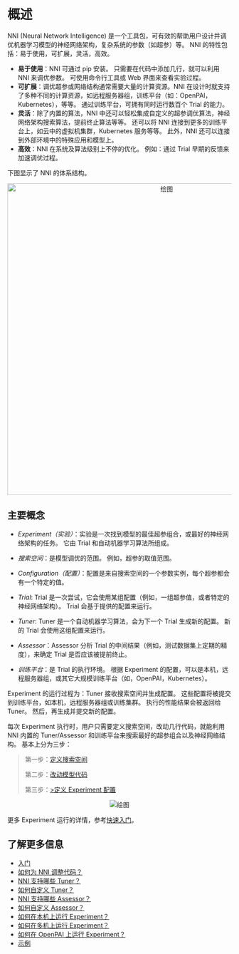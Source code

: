 # 概述

NNI (Neural Network Intelligence) 是一个工具包，可有效的帮助用户设计并调优机器学习模型的神经网络架构，复杂系统的参数（如超参）等。 NNI 的特性包括：易于使用，可扩展，灵活，高效。

* **易于使用**：NNI 可通过 pip 安装。 只需要在代码中添加几行，就可以利用 NNI 来调优参数。 可使用命令行工具或 Web 界面来查看实验过程。
* **可扩展**：调优超参或网络结构通常需要大量的计算资源。NNI 在设计时就支持了多种不同的计算资源，如远程服务器组，训练平台（如：OpenPAI，Kubernetes），等等。 通过训练平台，可拥有同时运行数百个 Trial 的能力。
* **灵活**：除了内置的算法，NNI 中还可以轻松集成自定义的超参调优算法，神经网络架构搜索算法，提前终止算法等等。 还可以将 NNI 连接到更多的训练平台上，如云中的虚拟机集群，Kubernetes 服务等等。 此外，NNI 还可以连接到外部环境中的特殊应用和模型上。
* **高效**：NNI 在系统及算法级别上不停的优化。 例如：通过 Trial 早期的反馈来加速调优过程。

下图显示了 NNI 的体系结构。

<p align="center">
<img src="https://user-images.githubusercontent.com/23273522/51816536-ed055580-2301-11e9-8ad8-605a79ee1b9a.png" alt="绘图" width="700"/>
</p>

## 主要概念

* *Experiment（实验）*：实验是一次找到模型的最佳超参组合，或最好的神经网络架构的任务。 它由 Trial 和自动机器学习算法所组成。

* *搜索空间*：是模型调优的范围。 例如，超参的取值范围。

* *Configuration（配置）*：配置是来自搜索空间的一个参数实例，每个超参都会有一个特定的值。

* *Trial*: Trial 是一次尝试，它会使用某组配置（例如，一组超参值，或者特定的神经网络架构）。 Trial 会基于提供的配置来运行。

* *Tuner*: Tuner 是一个自动机器学习算法，会为下一个 Trial 生成新的配置。 新的 Trial 会使用这组配置来运行。

* *Assessor*：Assessor 分析 Trial 的中间结果（例如，测试数据集上定期的精度），来确定 Trial 是否应该被提前终止。

* *训练平台*：是 Trial 的执行环境。 根据 Experiment 的配置，可以是本机，远程服务器组，或其它大规模训练平台（如，OpenPAI，Kubernetes）。

Experiment 的运行过程为：Tuner 接收搜索空间并生成配置。 这些配置将被提交到训练平台，如本机，远程服务器组或训练集群。 执行的性能结果会被返回给 Tuner。 然后，再生成并提交新的配置。

每次 Experiment 执行时，用户只需要定义搜索空间，改动几行代码，就能利用 NNI 内置的 Tuner/Assessor 和训练平台来搜索最好的超参组合以及神经网络结构。 基本上分为三步：

> 第一步：[定义搜索空间](Tutorial/SearchSpaceSpec.md)
> 
> 第二步：[改动模型代码](TrialExample/Trials.md)
> 
> 第三步：[>定义 Experiment 配置](Tutorial/ExperimentConfig.md)

<p align="center">
<img src="https://user-images.githubusercontent.com/23273522/51816627-5d13db80-2302-11e9-8f3e-627e260203d5.jpg" alt="绘图"/>
</p>

更多 Experiment 运行的详情，参考[快速入门](Tutorial/QuickStart.md)。

## 了解更多信息

* [入门](Tutorial/QuickStart.md)
* [如何为 NNI 调整代码？](TrialExample/Trials.md)
* [NNI 支持哪些 Tuner？](Tuner/BuiltinTuner.md)
* [如何自定义 Tuner？](Tuner/CustomizeTuner.md)
* [NNI 支持哪些 Assessor？](Assessor/BuiltinAssessor.md)
* [如何自定义 Assessor？](Assessor/CustomizeAssessor.md)
* [如何在本机上运行 Experiment？](TrainingService/LocalMode.md)
* [如何在多机上运行 Experiment？](TrainingService/RemoteMachineMode.md)
* [如何在 OpenPAI 上运行 Experiment？](TrainingService/PaiMode.md)
* [示例](TrialExample/MnistExamples.md)